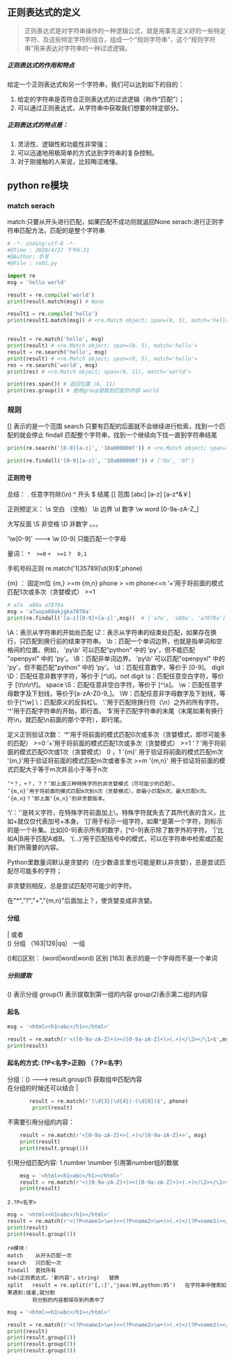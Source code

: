 <!--
 * @Author: shouxie
 * @Date: 2020-04-27 18:31:10
 * @Description: 
 -->
 ## 正则表达式的定义

 > 正则表达式是对字符串操作的一种逻辑公式，就是用事先定义好的一些特定字符、及这些特定字符的组合，组成一个“规则字符串”，这个“规则字符串”用来表达对字符串的一种过滤逻辑。
 
##### 正则表达式的作用和特点
给定一个正则表达式和另一个字符串，我们可以达到如下的目的：
1. 给定的字符串是否符合正则表达式的过滤逻辑（称作“匹配”）；
2. 可以通过正则表达式，从字符串中获取我们想要的特定部分。

##### 正则表达式的特点是：
1. 灵活性、逻辑性和功能性非常强；
2. 可以迅速地用极简单的方式达到字符串的复杂控制。
3. 对于刚接触的人来说，比较晦涩难懂。

## python re模块

 ### match serach

match:只要从开头进行匹配，如果匹配不成功则就返回None
serach:进行正则字符串匹配方法，匹配的是整个字符串

```python
# -*- coding:utf-8 -*-
#@Time : 2020/4/27 下午6:31
#@Author: 手写
#@File : re01.py

import re
msg = 'hello world'

result = re.compile('world')
print(result.match(msg)) # None

result1 = re.compile('hello')
print(result1.match(msg)) # <re.Match object; span=(0, 5), match='hello'>


result = re.match('hello', msg)
print(result) # <re.Match object; span=(0, 5), match='hello'>
result = re.search('hello', msg)
print(result) # <re.Match object; span=(0, 5), match='hello'>
res = re.search('world', msg)
print(res) # <re.Match object; span=(6, 11), match='world'>

print(res.span()) # 返回位置 (6, 11)
print(res.group()) # 使用group提取到匹配的内容 world
```

### 规则

[] 表示的是一个范围
search 只要有匹配的后面就不会继续进行检索，找到一个匹配的就会停止
findall 匹配整个字符串，找到一个继续向下找一直到字符串结尾

```python
print(re.search('[0-9][a-z]', '10a000000f')) # <re.Match object; span=(1, 3), match='0a'>

print(re.findall('[0-9][a-z]', '10a000000f')) # ['0a', '0f']
```

#### 正则符号
总结：
  . 任意字符除(\n)
  ^ 开头
  $ 结尾
  [] 范围  [abc]  [a-z]  [a-z*&￥]
  
  正则预定义：
  \s  空白 （空格）
  \b 边界
  \d 数字
  \w  word  [0-9a-zA-Z_]
  
  大写反面 \S  非空格  \D  非数字 。。。
  
  '\w[0-9]' ---> \w  [0-9] 只能匹配一个字母 
  
  量词：
   ``*  >=0``
   ``+  >=1``
   ``?  0,1``
   
   手机号码正则
   re.match('1[35789]\d{9}$',phone)
  
  {m} ： 固定m位
  {m,}  >=m
  {m,n}  phone > =m   phone<=n
‘+’用于将前面的模式匹配1次或多次（贪婪模式） >=1

```python
# a7a  a88a a7878a
msg = 'a7aopa88akjgka7878a'
print(re.findall('[a-z][0-9]+[a-z]',msg))  # ['a7a', 'a88a', 'a7878a']
```
\A：表示从字符串的开始处匹配
\Z：表示从字符串的结束处匹配，如果存在换行，只匹配到换行前的结束字符串。
\b：匹配一个单词边界，也就是指单词和空格间的位置。例如， 'py\b' 可以匹配"python" 中的 'py'，但不能匹配 "openpyxl" 中的 'py'。
\B：匹配非单词边界。 'py\b' 可以匹配"openpyxl" 中的 'py'，但不能匹配"python" 中的 'py'。
\d：匹配任意数字，等价于 [0-9]。  digit
\D：匹配任意非数字字符，等价于 [^\d]。not digit
\s：匹配任意空白字符，等价于 [\t\n\r\f]。 space
\S：匹配任意非空白字符，等价于 [^\s]。
\w：匹配任意字母数字及下划线，等价于[a-zA-Z0-9_]。
\W：匹配任意非字母数字及下划线，等价于[^\w]
\\：匹配原义的反斜杠\。
‘.’用于匹配除换行符（\n）之外的所有字符。
‘^’用于匹配字符串的开始，即行首。
‘$’用于匹配字符串的末尾（末尾如果有换行符\n，就匹配\n前面的那个字符），即行尾。

定义正则验证次数：
    ‘*’用于将前面的模式匹配0次或多次（贪婪模式，即尽可能多的匹配） >=0
    ‘+’用于将前面的模式匹配1次或多次（贪婪模式） >=1
    ‘？’用于将前面的模式匹配0次或1次（贪婪模式） 0 ，1
      '{m}'  用于验证将前面的模式匹配m次
       '{m,}'用于验证将前面的模式匹配m次或者多次  >=m
       '{m,n}'   用于验证将前面的模式匹配大于等于m次并且小于等于n次

    ‘*？，+？，？？’即上面三种特殊字符的非贪婪模式（尽可能少的匹配）。
    ‘{m,n}’用于将前面的模式匹配m次到n次（贪婪模式），即最小匹配m次，最大匹配n次。
    ‘{m,n}？’即上面‘{m,n}’的非贪婪版本。


‘\\’：'\'是转义字符，在特殊字符前面加上\，特殊字符就失去了其所代表的含义，比如\+就仅仅代表加号+本身。
‘[]’用于标示一组字符，如果^是第一个字符，则标示的是一个补集。比如[0-9]表示所有的数字，[^0-9]表示除了数字外的字符。
‘|’比如A|B用于匹配A或B。
‘(...)’用于匹配括号中的模式，可以在字符串中检索或匹配我们所需要的内容。

Python里数量词默认是贪婪的（在少数语言里也可能是默认非贪婪），总是尝试匹配尽可能多的字符；

非贪婪则相反，总是尝试匹配尽可能少的字符。

在"*","?","+","{m,n}"后面加上？，使贪婪变成非贪婪。

#### 分组

| 或者  
() 分组 （163|126|qq）  一组

()和[]区别：
(word|word|word)  区别   [163] 表示的是一个字母而不是一个单词

##### 分别提取

() 表示分组  group(1) 表示提取到第一组的内容   group(2)表示第二组的内容

#### 起名
```python
msg = '<html><h1>abc</h1></html>'

result = re.match(r'<([0-9a-zA-Z]+)><([0-9a-zA-Z]+)>(.+)</\2></\1>$',msg)
print(result)
```

#### 起名的方式:  (?P<名字>正则) （？P=名字）

分组：()   ---> result.group(1) 获取组中匹配内容  
       在分组的时候还可以结合 |
```python
       result = re.match(r'(\d{3}|\d{4})-(\d{8})$', phone)
        print(result)
```
 
 不需要引用分组的内容：
```python
    result = re.match(r'<[0-9a-zA-Z]+>(.+)</[0-9a-zA-Z]+>', msg)
    print(result)
    print(result.group(1))
```
引用分组匹配内容:
    1.number   \number 引用第number组的数据
```python
    msg = '<html><h1>abc</h1></html>'
    result = re.match(r'<([0-9a-zA-Z]+)><([0-9a-zA-Z]+)>(.+)</\2></\1>$',msg)
    print(result)
```
    2.?P<名字>
```python
msg = '<html><h1>abc</h1></html>'
result = re.match(r'<(?P<name1>\w+)><(?P<name2>\w+)>(.+)</(?P=name2)></(?P=name1)>',msg)
print(result)
print(result.group(1))
```

    re模块：
    match    从开头匹配一次
    search   只匹配一次
    findall  查找所有
    sub(正则表达式，'新内容'，string)   替换
    split   result = re.split(r'[,:]','java:99,python:95')   在字符串中搜索如果遇到:或者,就分割
            将分割的内容都保存到列表中了

```python
msg = '<html><h1>abc</h1></html>'

result = re.match(r'<(?P<name1>\w+)><(?P<name2>\w+)>(.+)</(?P=name2)></(?P=name1)>', msg)
print(result)
print(result.group(1))
print(result.group(2))
print(result.group(3))
```